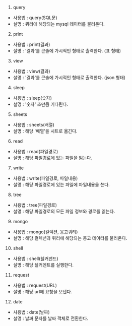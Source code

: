1. query
  - 사용법 : query(SQL문)
  - 설명 : 쿼리에 해당되는 mysql 데이터를 불러온다.

2. print
  - 사용법 : print(결과)
  - 설명 : '결과'를 콘솔에 가시적인 형태로 출력한다. (표 형태)

3. view
- 사용법 : view(결과)
- 설명 : '결과'를 콘솔에 가시적인 형태로 출력한다. (json 형태)

4. sleep
  - 사용법 : sleep(숫자)
  - 설명 : '숫자' 초만큼 기다린다.

5. sheets
  - 사용법 : sheets(배열)
  - 설명 : 해당 '배열'을 시트로 옮긴다.

6. read
  - 사용법 : read(파일경로)
  - 설명 : 해당 파일경로에 있는 파일을 읽는다.

7. write
  - 사용법 : write(파일경로, 파일내용)
  - 설명 : 해당 파일경로에 있는 파일에 파일내용을 쓴다.

8. tree
  - 사용법 : tree(파일경로)
  - 설명 : 해당 파일경로의 모든 파일 정보와 경로를 읽는다.

9. mongo
  - 사용법 : mongo(컬렉션, 몽고쿼리)
  - 설명 : 해당 컬렉션과 쿼리에 해당되는 몽고 데이터를 불러온다.

10. shell
  - 사용법 : shell(쉘커맨드)
  - 설명 : 해당 쉘커멘트를 실행한다.

11. request
  - 사용법 : request(URL)
  - 설명 : 해당 url에 요청을 보낸다.

12. date
  - 사용법 : date(날짜)
  - 설명 : 날짜 문자를 날짜 객체로 전환한다.
